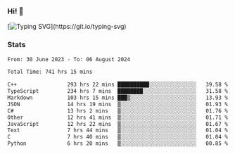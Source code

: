 ### Hi!  👋

[![Typing SVG](https://readme-typing-svg.herokuapp.com?font=Fira+Code&pause=1000&width=435&lines=Hello!+I'm+Texiwustion.)](https://git.io/typing-svg)

### Stats

<!--START_SECTION:waka-->

```txt
From: 30 June 2023 - To: 06 August 2024

Total Time: 741 hrs 15 mins

C++                293 hrs 22 mins ██████████░░░░░░░░░░░░░░░   39.58 %
TypeScript         234 hrs 7 mins  ████████░░░░░░░░░░░░░░░░░   31.58 %
Markdown           103 hrs 15 mins ███▒░░░░░░░░░░░░░░░░░░░░░   13.93 %
JSON               14 hrs 19 mins  ▒░░░░░░░░░░░░░░░░░░░░░░░░   01.93 %
C#                 13 hrs 2 mins   ▒░░░░░░░░░░░░░░░░░░░░░░░░   01.76 %
Other              12 hrs 41 mins  ▒░░░░░░░░░░░░░░░░░░░░░░░░   01.71 %
JavaScript         12 hrs 22 mins  ▒░░░░░░░░░░░░░░░░░░░░░░░░   01.67 %
Text               7 hrs 44 mins   ▒░░░░░░░░░░░░░░░░░░░░░░░░   01.04 %
C                  7 hrs 40 mins   ▒░░░░░░░░░░░░░░░░░░░░░░░░   01.04 %
Python             6 hrs 20 mins   ▒░░░░░░░░░░░░░░░░░░░░░░░░   00.85 %
```

<!--END_SECTION:waka-->
